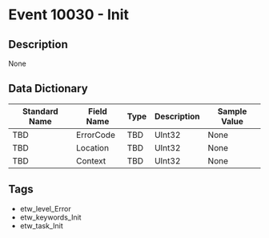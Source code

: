 # Event 10030 - Init

## Description
None

## Data Dictionary
|Standard Name|Field Name|Type|Description|Sample Value|
|---|---|---|---|---|
|TBD|ErrorCode|TBD|UInt32|None|None|
|TBD|Location|TBD|UInt32|None|None|
|TBD|Context|TBD|UInt32|None|None|

## Tags
* etw_level_Error
* etw_keywords_Init
* etw_task_Init